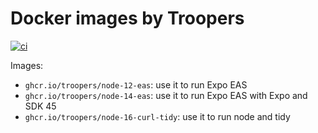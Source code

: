 # Docker images by Troopers

[![ci](https://github.com/Troopers/docker-images-ghcr/actions/workflows/push.yaml/badge.svg)](https://github.com/Troopers/docker-images-ghcr/actions/workflows/push.yaml)

Images:

- `ghcr.io/troopers/node-12-eas`: use it to run Expo EAS
- `ghcr.io/troopers/node-14-eas`: use it to run Expo EAS with Expo and SDK 45
- `ghcr.io/troopers/node-16-curl-tidy`: use it to run node and tidy

